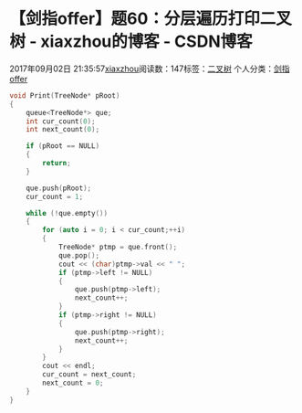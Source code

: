 # 【剑指offer】题60：分层遍历打印二叉树 - xiaxzhou的博客 - CSDN博客





2017年09月02日 21:35:57[xiaxzhou](https://me.csdn.net/xiaxzhou)阅读数：147标签：[二叉树](https://so.csdn.net/so/search/s.do?q=二叉树&t=blog)
个人分类：[剑指offer](https://blog.csdn.net/xiaxzhou/article/category/6949916)









```cpp
void Print(TreeNode* pRoot)
{
    queue<TreeNode*> que;
    int cur_count(0);
    int next_count(0);

    if (pRoot == NULL)
    {
        return;
    }

    que.push(pRoot);
    cur_count = 1;

    while (!que.empty())
    {
        for (auto i = 0; i < cur_count;++i)
        {
            TreeNode* ptmp = que.front();
            que.pop();
            cout << (char)ptmp->val << " ";
            if (ptmp->left != NULL)
            {
                que.push(ptmp->left);
                next_count++; 
            }
            if (ptmp->right != NULL)
            {
                que.push(ptmp->right);
                next_count++;
            }
        }
        cout << endl;
        cur_count = next_count;
        next_count = 0;
    }
}
```



